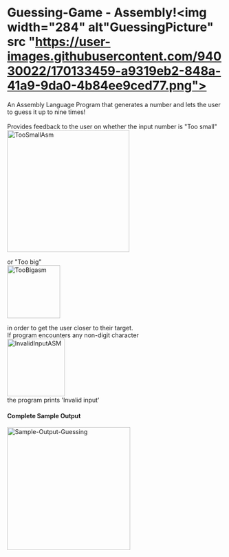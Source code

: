 # Guessing-Game - Assembly!<img width="284" alt"GuessingPicture" src "https://user-images.githubusercontent.com/94030022/170133459-a9319eb2-848a-41a9-9da0-4b84ee9ced77.png">
An Assembly Language Program that generates a number and lets the user to guess it up to nine times! <br />
<br />
Provides feedback to the user on whether the input number is "Too small" <br />
<img width="284" alt="TooSmallAsm" src="https://user-images.githubusercontent.com/94030022/170132900-81ebd801-4d89-4a11-9300-956a6ce04dc0.png"> <br />

or "Too big" <br />
<img width="123" alt="TooBigasm" src="https://user-images.githubusercontent.com/94030022/170132920-7f30127e-1e1c-4aa6-b568-ab14fe66b23b.png"> <br />

in order to get the user closer to their target. <br />
If program encounters any non-digit character <br />
<img width="134" alt="InvalidInputASM" src="https://user-images.githubusercontent.com/94030022/170133132-42dcdbe6-de79-400f-9bad-893f1edb01a3.png"> <br />
the program prints 'Invalid input' <br />

#### Complete Sample Output
<img width="286" alt="Sample-Output-Guessing" src="https://user-images.githubusercontent.com/94030022/169899420-f2c9d211-ab04-4cbf-8a1a-f1553fea6daa.png">
